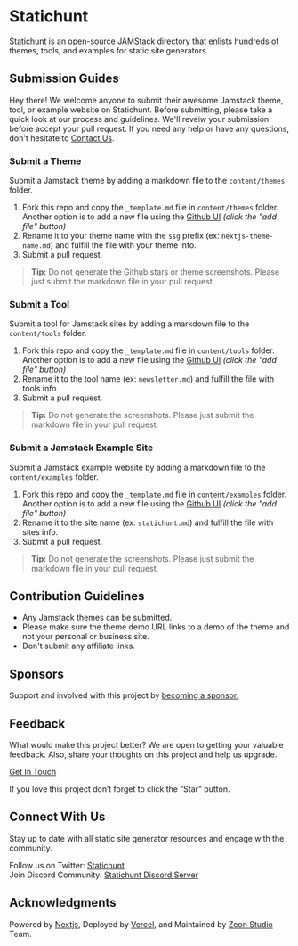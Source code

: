 # Statichunt

[Statichunt](https://statichunt.com/) is an open-source JAMStack directory that enlists hundreds of themes, tools, and examples for static site generators.

## Submission Guides

Hey there! We welcome anyone to submit their awesome Jamstack theme, tool, or example website on Statichunt. Before submitting, please take a quick look at our process and guidelines. We'll reveiw your submission before accept your pull request.
If you need any help or have any questions, don't hesitate to [Contact Us](https://statichunt.com/contact).

### Submit a Theme

Submit a Jamstack theme by adding a markdown file to the `content/themes` folder.

1. Fork this repo and copy the `_template.md` file in `content/themes` folder. Another option is to add a new file using the [Github UI](https://github.com/statichunt/statichunt/tree/main/content/themes) _(click the "add file" button)_
2. Rename it to your theme name with the `ssg` prefix (ex: `nextjs-theme-name.md`) and fulfill the file with your theme info.
3. Submit a pull request.

> **Tip:** Do not generate the Github stars or theme screenshots. Please just submit the markdown file in your pull request.

### Submit a Tool

Submit a tool for Jamstack sites by adding a markdown file to the `content/tools` folder.

1. Fork this repo and copy the `_template.md` file in `content/tools` folder. Another option is to add a new file using the [Github UI](https://github.com/statichunt/statichunt/tree/main/content/tools) _(click the "add file" button)_
2. Rename it to the tool name (ex: `newsletter.md`) and fulfill the file with tools info.
3. Submit a pull request.

> **Tip:** Do not generate the screenshots. Please just submit the markdown file in your pull request.

### Submit a Jamstack Example Site

Submit a Jamstack example website by adding a markdown file to the `content/examples` folder.

1. Fork this repo and copy the `_template.md` file in `content/examples` folder. Another option is to add a new file using the [Github UI](https://github.com/statichunt/statichunt/tree/main/content/examples) _(click the "add file" button)_
2. Rename it to the site name (ex: `statichunt.md`) and fulfill the file with sites info.
3. Submit a pull request.

> **Tip:** Do not generate the screenshots. Please just submit the markdown file in your pull request.

## Contribution Guidelines

- Any Jamstack themes can be submitted.
- Please make sure the theme demo URL links to a demo of the theme and not your personal or business site.
- Don't submit any affiliate links.

## Sponsors

Support and involved with this project by [becoming a sponsor.](https://statichunt.com/become-a-sponsor)

## Feedback

What would make this project better? We are open to getting your valuable feedback. Also, share your thoughts on this project and help us upgrade.
<br>

[Get In Touch](https://statichunt.com/contact)

If you love this project don’t forget to click the “Star” button.

## Connect With Us

Stay up to date with all static site generator resources and engage with the community.
<br>

Follow us on Twitter: [Statichunt](https://twitter.com/heyStatichunt)<br> Join Discord Community: [Statichunt Discord Server](https://discord.gg/ph9z267TBZ)

## Acknowledgments

Powered by [Nextjs](https://nextjs.org//), Deployed by [Vercel](https://vercel.com/), and Maintained by [Zeon Studio](https://zeon.studio/) Team.

